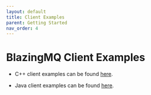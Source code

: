 ```yaml
---
layout: default
title: Client Examples
parent: Getting Started
nav_order: 4
---
```


# BlazingMQ Client Examples

- C++ client examples can be found
[here](https://github.com/bloomberg/blazingmq/tree/main/src/tutorials).

- Java client examples can be found
[here](https://github.com/bloomberg/blazingmq/tree/main/bmq-examples/src/main/java/com/bloomberg/bmq/examples).
